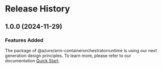 # Release History
    
## 1.0.0 (2024-11-29)

### Features Added

The package of @azure/arm-containerorchestratorruntime is using our next generation design principles. To learn more, please refer to our documentation [Quick Start](https://aka.ms/azsdk/js/mgmt/quickstart).
